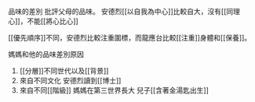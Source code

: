 品味的差別
批評父母的品味。
安德烈[[以自我為中心]]比較自大，沒有[[同理心]]，不能[[將心比心]]

[[優先順序]]不同，安德烈比較注重圍標，而龍應台比較[[注重]]身體和[[保養]]。

媽媽和他的品味差別原因
1. [[分層]]不同世代以及[[背景]]
2. 來自不同文化
	安德烈讀到[[博士]]
3. 來自不同[[階級]]
	媽媽在第三世界長大
	兒子[[含著金湯匙出生]]
